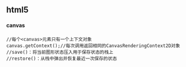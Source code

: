 ## html5


#### canvas
```
//每个<canvas>元素只有一个上下文对象
canvas.getContext();//每次调用返回相同的CanvasRenderingContext2D对象
//save()：将当前图形状态压入用于保存状态的栈上
//restore()：从栈中弹出并恢复最近一次保存的状态

```
